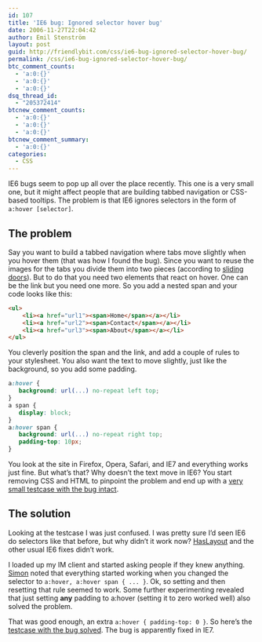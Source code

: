 ```yaml
---
id: 107
title: 'IE6 bug: Ignored selector hover bug'
date: 2006-11-27T22:04:42
author: Emil Stenström
layout: post
guid: http://friendlybit.com/css/ie6-bug-ignored-selector-hover-bug/
permalink: /css/ie6-bug-ignored-selector-hover-bug/
btc_comment_counts:
  - 'a:0:{}'
  - 'a:0:{}'
  - 'a:0:{}'
dsq_thread_id:
  - "205372414"
btcnew_comment_counts:
  - 'a:0:{}'
  - 'a:0:{}'
  - 'a:0:{}'
btcnew_comment_summary:
  - 'a:0:{}'
categories:
  - CSS
---
```

IE6 bugs seem to pop up all over the place recently. This one is a very small one, but it might affect people that are building tabbed navigation or CSS-based tooltips. The problem is that IE6 ignores selectors in the form of `a:hover [selector]`.

## The problem

Say you want to build a tabbed navigation where tabs move slightly when you hover them (that was how I found the bug). Since you want to reuse the images for the tabs you divide them into two pieces (according to [sliding doors](http://alistapart.com/articles/slidingdoors/)). But to do that you need two elements that react on hover. One can be the link but you need one more. So you add a nested span and your code looks like this:

```html
<ul>
    <li><a href="url1"><span>Home</span></a></li>
    <li><a href="url2"><span>Contact</span></a></li>
    <li><a href="url3"><span>About</span></a></li>
</ul>
```

You cleverly position the span and the link, and add a couple of rules to your stylesheet. You also want the text to move slightly, just like the background, so you add some padding.

```css
a:hover {
   background: url(...) no-repeat left top;
}
a span {
   display: block;
}
a:hover span {
   background: url(...) no-repeat right top;
   padding-top: 10px;
}
```

You look at the site in Firefox, Opera, Safari, and IE7 and everything works just fine. But what&#8217;s that? Why doesn&#8217;t the text move in IE6? You start removing CSS and HTML to pinpoint the problem and end up with a [very small testcase with the bug intact](/files/ie6hoverpadding/ "testcase of the ignored selector hover bug").

## The solution

Looking at the testcase I was just confused. I was pretty sure I&#8217;d seen IE6 do selectors like that before, but why didn&#8217;t it work now? [HasLayout](http://www.satzansatz.de/cssd/onhavinglayout.html) and the other usual IE6 fixes didn&#8217;t work.

I loaded up my IM client and started asking people if they knew anything. [Simon](http://simon.html5.org) noted that everything started working when you changed the selector to `a:hover, a:hover span { ... }`. Ok, so setting and then resetting that rule seemed to work. Some further experimenting revealed that just setting **any** padding to a:hover (setting it to zero worked well) also solved the problem.

That was good enough, an extra `a:hover { padding-top: 0 }`. So here&#8217;s the [testcase with the bug solved](/files/ie6hoverpadding/fixed.html). The bug is apparently fixed in IE7.
